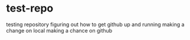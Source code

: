test-repo
=========

testing repository
figuring out how to get github up and running 
making a change on local
making a chance on github
